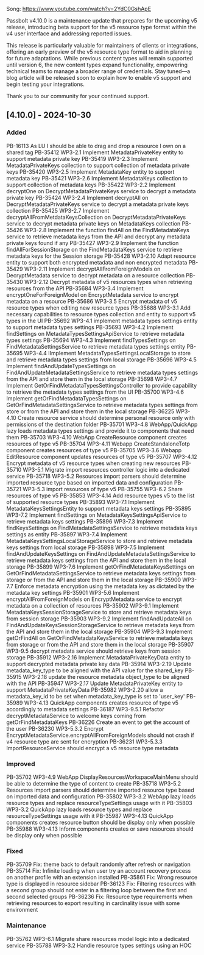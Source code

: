 Song: https://www.youtube.com/watch?v=2YdC0GshApE

Passbolt v4.10.0 is a maintenance update that prepares for the upcoming v5 release, introducing beta support for the v5 resource type format within the v4 user interface and addressing reported issues.

This release is particularly valuable for maintainers of clients or integrations, offering an early preview of the v5 resource type format to aid in planning for future adaptations. While previous content types will remain supported until version 6, the new content types expand functionality, empowering technical teams to manage a broader range of credentials. Stay tuned—a blog article will be released soon to explain how to enable v5 support and begin testing your integrations.

Thank you to our community for your continued support.

## [4.10.0] - 2024-10-30
### Added
PB-16113 As LU I should be able to drag and drop a resource I own on a shared tag
PB-35412 WP3-2.1 Implement MetadataPrivateKey entity to support metadata private key
PB-35419 WP3-2.3 Implement MetadataPrivateKeys collection to support collection of metadata private keys
PB-35420 WP3-2.5 Implement MetadataKey entity to support metadata key
PB-35421 WP3-2.6 Implement MetadataKeys collection to support collection of metadata keys
PB-35422 WP3-2.2 Implement decryptOne on DecryptMetadataPrivateKeys service to decrypt a metadata private key
PB-35424 WP3-2.4 Implement decryptAll on DecryptMetadataPrivateKeys service to decrypt a metadata private keys collection
PB-35425 WP3-2.7 Implement decryptAllFromMetdataKeysCollection on DecryptMetadataPrivateKeys service to decrypt metadata private keys on MetadataKeys collection
PB-35426 WP3-2.8 Implement the function findAll on the FindMetadataKeys service to retrieve metadata keys from the API and decrypt any metadata private keys found if any
PB-35427 WP3-2.9 Implement the function findAllForSessionStorage on the FindMetadataKeys service to retrieve metadata keys for the Session storage
PB-35428 WP3-2.10 Adapt resource entity to support both encrypted metadata and non encrypted metadata
PB-35429 WP3-2.11 Implement decryptAllFromForeignModels on DecryptMetadata service to decrypt metadata on a resource collection
PB-35430 WP3-2.12 Decrypt metadata of v5 resources types when retrieving resources from the API
PB-35684 WP3-3.4 Implement encryptOneForForeignModel on EncryptMetadata service to encrypt metadata on a resource
PB-35686 WP3-3.5 Encrypt metadata of v5 resource types when editing new resource types
PB-35688 WP3-3.1 Add necessary capabilities to resource types collection and entity to support v5 types in the UI
PB-35692 WP3-4.1 implement metadata types settings entity to support metadata types settings
PB-35693 WP3-4.2 Implement findSettings on MetadataTypesSettingsApiService to retrieve metadata types settings
PB-35694 WP3-4.3 Implement findTypesSettings on FindMetadataSettingsService to retrieve metadata types settings entity
PB-35695 WP3-4.4 IImplement MetadataTypesSettingsLocalStorage to store and retrieve metadata types settings from local storage
PB-35696 WP3-4.5 Implement findAndUpdateTypesSettings on FindAndUpdateMetadataSettingsService to retrieve metadata types settings from the API and store them in the local storage
PB-35698 WP3-4.7 Implement GetOrFindMetadataTypesSettingsController to provide capability to retrieve the metadata types settings from the UI
PB-35700 WP3-4.6 Implement getOrFindMetadataTypesSettings on GetOrFindMetadataSettingsService to retrieve metadata types settings from store or from the API and store them in the local storage
PB-36225 WP3-4.10 Create resource service should determine personal resource only with permissions of the destination folder
PB-35701 WP3-4.8 WebApp/QuickApp lazy loads metadata types settings and provide it to components that need them
PB-35703 WP3-4.10 WebApp CreateResource component creates resources of type v5
PB-35704 WP3-4.11 Webapp CreateStandaloneTotp component creates resources of type v5
PB-35705 WP3-3.6 Webapp EditResource component updates resources of type v5
PB-35707 WP3-4.12 Encrypt metadata of v5 resource types when creating new resources
PB-35710 WP3-5.1 Migrate import resources controller logic into a dedicated service
PB-35718 WP3-5.2 Resources import parsers should determine imported resource type based on imported data and configuration
PB-35721 WP3-5.3 import resources of type v5
PB-35755 WP3-6.2 Share resources of type v5
PB-35853 WP3-4.14 Add resource types v5 to the list of supported resource types
PB-35893 WP3-7.1 Implement MetadataKeysSettingsEntity to support metadata keys settings
PB-35895 WP3-7.2 Implement findSettings on MetadataKeysSettingsApiService to retrieve metadata keys settings
PB-35896 WP3-7.3 Implement findKeysSettings on FindMetadataSettingsService to retrieve metadata keys settings as entity
PB-35897 WP3-7.4 Implement MetadataKeysSettingsLocalStorageService to store and retrieve metadata keys settings from local storage
PB-35898 WP3-7.5 Implement findAndUpdateKeysSettings on FindAndUpdateMetadataSettingsService to retrieve metadata keys settings from the API and store them in the local storage
PB-35899 WP3-7.6 Implement getOrFindMetadataKeysSettings on GetOrFindMetadataSettingsService to retrieve metadata keys settings from storage or from the API and store them in the local storage
PB-35900 WP3-7.7 Enforce metadata encryption using the metadata key as dictated by the metadata key settings
PB-35901 WP3-5.6 Implement encryptAllFromForeignModels on EncryptMetadata service to encrypt metadata on a collection of resources
PB-35902 WP3-9.1 Implement MetadataKeysSessionStorageService to store and retrieve metadata keys from session storage
PB-35903 WP3-9.2 Implement findAndUpdateAll on FindAndUpdateKeysSessionStorageService to retrieve metadata keys from the API and store them in the local storage
PB-35904 WP3-9.3 Implement getOrFindAll on GetOrFindMetadataKeysService to retrieve metadata keys from storage or from the API and store them in the local storage
PB-35907 WP3-9.5 decrypt metadata service should retrieve keys from session storage
PB-35912 WP3-2.16 Implement MetadataPrivateKeyData entity to support decrypted metadata private key data
PB-35914 WP3-2.19 Update metadata_key_type to be aligned with the API value for the shared_key
PB-35915 WP3-2.18 update the resource metadata object_type to be aligned with the API
PB-35947 WP3-2.17 Update MetadataPrivateKey entity to support MetadataPrivateKeyData
PB-35982 WP3-2.20 allow a metadata_key_id to be set when metadata_key_type is set to 'user_key'
PB-35989 WP3-4.13 QuickApp components creates resource of type v5 accordingly to metadata settings
PB-36187 WP3-9.5.1 Refactor decryptMetadataService to welcome keys coming from getOrFindMetadataKeys
PB-36226 Create an event to get the account of the user
PB-36230 WP3-5.3.2 Encrypt EncryptMetadataService.encryptAllFromForeignModels should not crash if v4 resource type are sent for encryption
PB-36231 WP3-5.3.3 ImportResourceService should encrypt a v5 resource type metadata

### Improved
PB-35702 WP3-4.9 WebApp DisplayResourcesWorkspaceMainMenu should be able to determine the type of content to create
PB-35718 WP3-5.2 Resources import parsers should determine imported resource type based on imported data and configuration
PB-35802 WP3-3.2 WebApp lazy loads resource types and replace resourceTypeSettings usage with it
PB-35803 WP3-3.2 QuickApp lazy loads resource types and replace resourceTypeSettings usage with it
PB-35987 WP3-4.13 QuickApp components creates resource button should be display only when possible
PB-35988 WP3-4.13 Inform components creates or save resources should be display only when possible

### Fixed
PB-35709 Fix: theme back to default randomly after refresh or navigation
PB-35714 Fix: Infinite loading when user try an account recovery process on another profile with an extension installed
PB-35861 Fix: Wrong resource type is displayed in resource sidebar
PB-36123 Fix: Filtering resources with a second group should not enter in a filtering loop between the first and second selected groups
PB-36236 Fix: Resource type requirements when retrieving resources to export resulting in cardinality issue with some environment

### Maintenance
PB-35762 WP3-6.1 Migrate share resources model logic into a dedicated service
PB-35788 WP3-3.2 Handle resource types settings using an HOC
